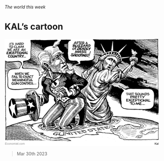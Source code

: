 ###### The world this week

# KAL’s cartoon 

#####  

![image](images/20230401_WWD000.png) 

> Mar 30th 2023 







